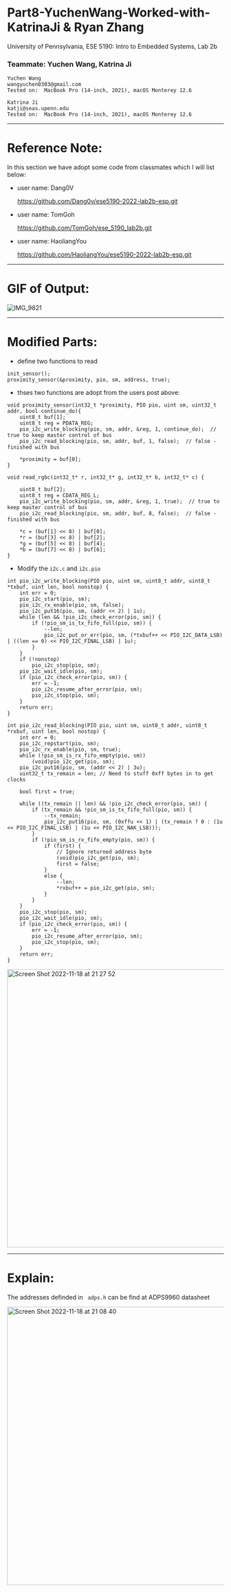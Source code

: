 # Part8-YuchenWang-Worked-with-KatrinaJi & Ryan Zhang
University of Pennsylvania, ESE 5190: Intro to Embedded Systems, Lab 2b

### Teammate: Yuchen Wang, Katrina Ji

    Yuchen Wang
    wangyuchen0303@gmail.com
    Tested on:  MacBook Pro (14-inch, 2021), macOS Monterey 12.6
    
    Katrina Ji
    katji@seas.upenn.edu
    Tested on:  MacBook Pro (14-inch, 2021), macOS Monterey 12.6

---

# Reference Note:

In this section we have adopt some code from classmates which I will list below:
- user name: Dang0V
  
  https://github.com/Dang0v/ese5190-2022-lab2b-esp.git 
  
- user name: TomGoh
  
  https://github.com/TomGoh/ese_5190_lab2b.git
  
- user name: HaoliangYou
  
  https://github.com/HaoliangYou/ese5190-2022-lab2b-esp.git
  
---

# GIF of Output:

![IMG_9821](https://user-images.githubusercontent.com/105755054/202827052-57d2c8e1-bac5-4966-bb23-a6cc0c027970.GIF)

---
# Modified Parts:

- define two functions to read 
```
init_sensor();
proximity_sensor(&proximity, pio, sm, address, true);
```
- thses two functions are adopt from the users post above:

```
void proximity_sensor(int32_t *proximity, PIO pio, uint sm, uint32_t addr, bool continue_do){
    uint8_t buf[1];
    uint8_t reg = PDATA_REG;
    pio_i2c_write_blocking(pio, sm, addr, &reg, 1, continue_do);  // true to keep master control of bus
    pio_i2c_read_blocking(pio, sm, addr, buf, 1, false);  // false - finished with bus

    *proximity = buf[0];
}

void read_rgbc(int32_t* r, int32_t* g, int32_t* b, int32_t* c) {

    uint8_t buf[2];
    uint8_t reg = CDATA_REG_L;
    pio_i2c_write_blocking(pio, sm, addr, &reg, 1, true);  // true to keep master control of bus
    pio_i2c_read_blocking(pio, sm, addr, buf, 8, false);  // false - finished with bus

    *c = (buf[1] << 8) | buf[0];
    *r = (buf[3] << 8) | buf[2];
    *g = (buf[5] << 8) | buf[4];
    *b = (buf[7] << 8) | buf[6];
}

```

- Modify the ```i2c.c``` and ```i2c.pio```
```
int pio_i2c_write_blocking(PIO pio, uint sm, uint8_t addr, uint8_t *txbuf, uint len, bool nonstop) {
    int err = 0;
    pio_i2c_start(pio, sm);
    pio_i2c_rx_enable(pio, sm, false);
    pio_i2c_put16(pio, sm, (addr << 2) | 1u);
    while (len && !pio_i2c_check_error(pio, sm)) {
        if (!pio_sm_is_tx_fifo_full(pio, sm)) {
            --len;
            pio_i2c_put_or_err(pio, sm, (*txbuf++ << PIO_I2C_DATA_LSB) | ((len == 0) << PIO_I2C_FINAL_LSB) | 1u);
        }
    }
    if (!nonstop)
        pio_i2c_stop(pio, sm);
    pio_i2c_wait_idle(pio, sm);
    if (pio_i2c_check_error(pio, sm)) {
        err = -1;
        pio_i2c_resume_after_error(pio, sm);
        pio_i2c_stop(pio, sm);
    }
    return err;
}

int pio_i2c_read_blocking(PIO pio, uint sm, uint8_t addr, uint8_t *rxbuf, uint len, bool nostop) {
    int err = 0;
    pio_i2c_repstart(pio, sm);
    pio_i2c_rx_enable(pio, sm, true);
    while (!pio_sm_is_rx_fifo_empty(pio, sm))
        (void)pio_i2c_get(pio, sm);
    pio_i2c_put16(pio, sm, (addr << 2) | 3u);
    uint32_t tx_remain = len; // Need to stuff 0xff bytes in to get clocks

    bool first = true;

    while ((tx_remain || len) && !pio_i2c_check_error(pio, sm)) {
        if (tx_remain && !pio_sm_is_tx_fifo_full(pio, sm)) {
            --tx_remain;
            pio_i2c_put16(pio, sm, (0xffu << 1) | (tx_remain ? 0 : (1u << PIO_I2C_FINAL_LSB) | (1u << PIO_I2C_NAK_LSB)));
        }
        if (!pio_sm_is_rx_fifo_empty(pio, sm)) {
            if (first) {
                // Ignore returned address byte
                (void)pio_i2c_get(pio, sm);
                first = false;
            }
            else {
                --len;
                *rxbuf++ = pio_i2c_get(pio, sm);
            }
        }
    }
    pio_i2c_stop(pio, sm);
    pio_i2c_wait_idle(pio, sm);
    if (pio_i2c_check_error(pio, sm)) {
        err = -1;
        pio_i2c_resume_after_error(pio, sm);
        pio_i2c_stop(pio, sm);
    }
    return err;
}
```

<img width="647" alt="Screen Shot 2022-11-18 at 21 27 52" src="https://user-images.githubusercontent.com/105755054/202830114-cfa44000-b3ed-4a10-afaa-aba6f5de9e6d.png">


---
# Explain:

The addresses definded in ``` adps.h``` can be find at ADPS9960 datasheet

<img width="647" alt="Screen Shot 2022-11-18 at 21 08 40" src="https://user-images.githubusercontent.com/105755054/202830152-764e1f28-5fba-412c-8a63-480e4deb2dcb.png">



